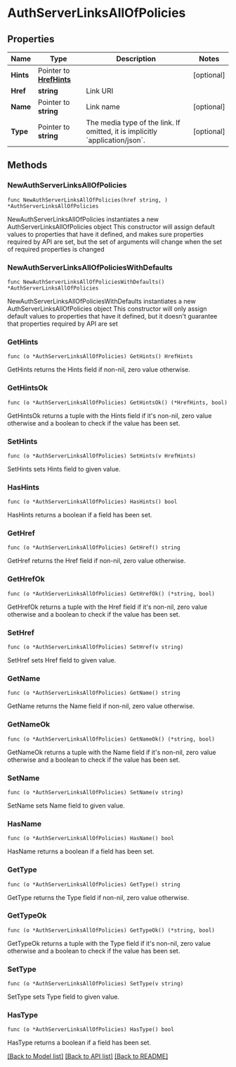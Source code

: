 # AuthServerLinksAllOfPolicies

## Properties

Name | Type | Description | Notes
------------ | ------------- | ------------- | -------------
**Hints** | Pointer to [**HrefHints**](HrefHints.md) |  | [optional] 
**Href** | **string** | Link URI | 
**Name** | Pointer to **string** | Link name | [optional] 
**Type** | Pointer to **string** | The media type of the link. If omitted, it is implicitly &#x60;application/json&#x60;. | [optional] 

## Methods

### NewAuthServerLinksAllOfPolicies

`func NewAuthServerLinksAllOfPolicies(href string, ) *AuthServerLinksAllOfPolicies`

NewAuthServerLinksAllOfPolicies instantiates a new AuthServerLinksAllOfPolicies object
This constructor will assign default values to properties that have it defined,
and makes sure properties required by API are set, but the set of arguments
will change when the set of required properties is changed

### NewAuthServerLinksAllOfPoliciesWithDefaults

`func NewAuthServerLinksAllOfPoliciesWithDefaults() *AuthServerLinksAllOfPolicies`

NewAuthServerLinksAllOfPoliciesWithDefaults instantiates a new AuthServerLinksAllOfPolicies object
This constructor will only assign default values to properties that have it defined,
but it doesn't guarantee that properties required by API are set

### GetHints

`func (o *AuthServerLinksAllOfPolicies) GetHints() HrefHints`

GetHints returns the Hints field if non-nil, zero value otherwise.

### GetHintsOk

`func (o *AuthServerLinksAllOfPolicies) GetHintsOk() (*HrefHints, bool)`

GetHintsOk returns a tuple with the Hints field if it's non-nil, zero value otherwise
and a boolean to check if the value has been set.

### SetHints

`func (o *AuthServerLinksAllOfPolicies) SetHints(v HrefHints)`

SetHints sets Hints field to given value.

### HasHints

`func (o *AuthServerLinksAllOfPolicies) HasHints() bool`

HasHints returns a boolean if a field has been set.

### GetHref

`func (o *AuthServerLinksAllOfPolicies) GetHref() string`

GetHref returns the Href field if non-nil, zero value otherwise.

### GetHrefOk

`func (o *AuthServerLinksAllOfPolicies) GetHrefOk() (*string, bool)`

GetHrefOk returns a tuple with the Href field if it's non-nil, zero value otherwise
and a boolean to check if the value has been set.

### SetHref

`func (o *AuthServerLinksAllOfPolicies) SetHref(v string)`

SetHref sets Href field to given value.


### GetName

`func (o *AuthServerLinksAllOfPolicies) GetName() string`

GetName returns the Name field if non-nil, zero value otherwise.

### GetNameOk

`func (o *AuthServerLinksAllOfPolicies) GetNameOk() (*string, bool)`

GetNameOk returns a tuple with the Name field if it's non-nil, zero value otherwise
and a boolean to check if the value has been set.

### SetName

`func (o *AuthServerLinksAllOfPolicies) SetName(v string)`

SetName sets Name field to given value.

### HasName

`func (o *AuthServerLinksAllOfPolicies) HasName() bool`

HasName returns a boolean if a field has been set.

### GetType

`func (o *AuthServerLinksAllOfPolicies) GetType() string`

GetType returns the Type field if non-nil, zero value otherwise.

### GetTypeOk

`func (o *AuthServerLinksAllOfPolicies) GetTypeOk() (*string, bool)`

GetTypeOk returns a tuple with the Type field if it's non-nil, zero value otherwise
and a boolean to check if the value has been set.

### SetType

`func (o *AuthServerLinksAllOfPolicies) SetType(v string)`

SetType sets Type field to given value.

### HasType

`func (o *AuthServerLinksAllOfPolicies) HasType() bool`

HasType returns a boolean if a field has been set.


[[Back to Model list]](../README.md#documentation-for-models) [[Back to API list]](../README.md#documentation-for-api-endpoints) [[Back to README]](../README.md)


